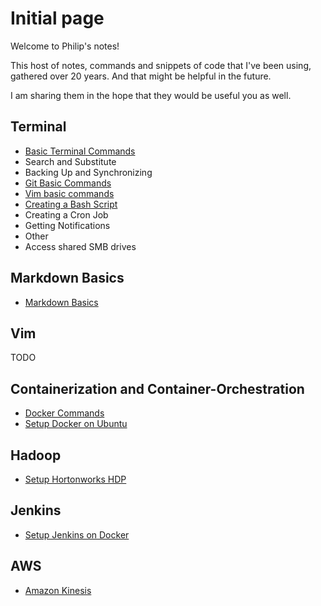 # Initial page

Welcome to Philip's notes!



This host of notes, commands and snippets of code that I've been using, gathered over 20 years. And that might be helpful in the future.

I am sharing them in the hope that they would be useful you as well.

## Terminal

* [Basic Terminal Commands](./terminal/basic-commands-terminal.md)
* Search and Substitute
* Backing Up and Synchronizing
* [Git Basic Commands](./terminal/git-basic-commands-terminal.md)
* [Vim basic commands](./terminal/vim-basic-commands.md)
* [Creating a Bash Script](./terminal/creating-bash-script.md)
* Creating a Cron Job
* Getting Notifications
* Other
* Access shared SMB drives

## Markdown Basics

* [Markdown Basics](./markdown/markdown-basics.md)

## Vim

TODO

## Containerization and Container-Orchestration

* [Docker Commands](./containers/docker-commands)
* [Setup Docker on Ubuntu](/containers/setup-docker-on-ubuntu.md)

## Hadoop

* [Setup Hortonworks HDP](./hadoop/setup-hortonworks-hdp.md)

## Jenkins

* [Setup Jenkins on Docker](./jenkins/setup-jenkins-on-docker.md)

## AWS

* [Amazon Kinesis](./aws/kinesis.md)

